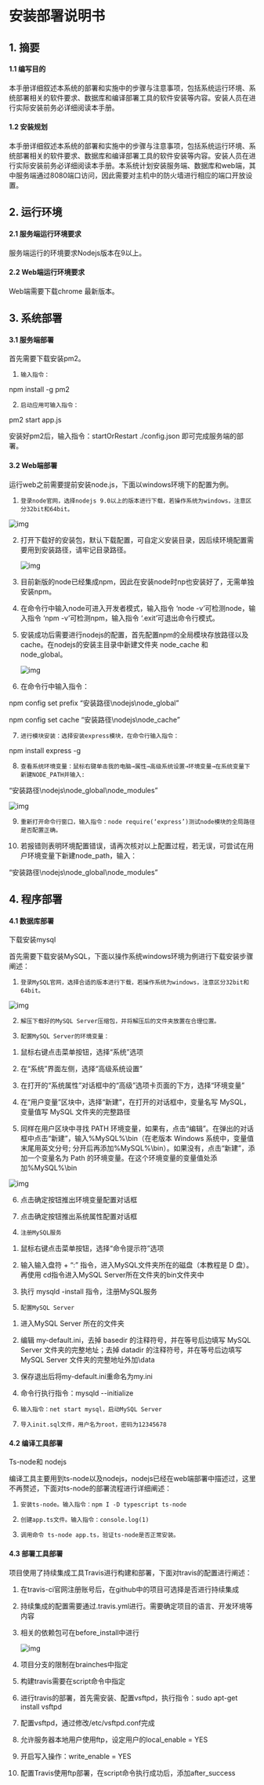 # 安装部署说明书

## 1. 摘要

#### 1.1 编写目的

本手册详细叙述本系统的部署和实施中的步骤与注意事项，包括系统运行环境、系统部署相关的软件要求、数据库和编译部署工具的软件安装等内容。安装人员在进行实际安装前务必详细阅读本手册。

#### 1.2 安装规划

本手册详细叙述本系统的部署和实施中的步骤与注意事项，包括系统运行环境、系统部署相关的软件要求、数据库和编译部署工具的软件安装等内容。安装人员在进行实际安装前务必详细阅读本手册。本系统计划安装服务端、数据库和web端，其中服务端通过8080端口访问，因此需要对主机中的防火墙进行相应的端口开放设置。 



## 2. 运行环境

#### 2.1 服务端运行环境要求

服务端运行的环境要求Nodejs版本在9以上。 

#### 2.2 Web端运行环境要求

Web端需要下载chrome 最新版本。



## 3. 系统部署

#### 3.1 服务端部署

首先需要下载安装pm2。

1.     输入指令：

npm install -g pm2

2.     启动应用可输入指令：

pm2 start app.js

安装好pm2后，输入指令：startOrRestart ./config.json 即可完成服务端的部署。

#### 3.2 Web端部署

运行web之前需要提前安装node.js，下面以windows环境下的配置为例。

1.     登录node官网，选择nodejs 9.0以上的版本进行下载，若操作系统为windows，注意区分32bit和64bit。

![img](../resources/Install_1.png)

 

2. 打开下载好的安装包，默认下载配置，可自定义安装目录，因后续环境配置需要用到安装路径，请牢记目录路径。

   ![img](../resources/Install_2.png)

3. 目前新版的node已经集成npm，因此在安装node时np也安装好了，无需单独安装npm。

4. 在命令行中输入node可进入开发者模式，输入指令 ‘node -v’可检测node，输入指令 ‘npm -v’可检测npm，输入指令 ‘.exit’可退出命令行模式。

5. 安装成功后需要进行nodejs的配置，首先配置npm的全局模块存放路径以及cache。在nodejs的安装主目录中新建文件夹 node_cache 和 node_global。 

   ![img](../resources/Install_3.png)

6. 在命令行中输入指令：

npm config set prefix “安装路径\nodejs\node_global”

npm config set cache “安装路径\nodejs\node_cache”

7.     进行模块安装：选择安装express模块，在命令行输入指令：

npm install express -g

8.     查看系统环境变量：鼠标右键单击我的电脑→属性→高级系统设置→环境变量→在系统变量下新建NODE_PATH并输入:

“安装路径\nodejs\node_global\node_modules”

![img](../resources/Install_4.png)

9.     重新打开命令行窗口，输入指令：node require(‘express’)测试node模块的全局路径是否配置正确。

10.  若报错则表明环境配置错误，请再次核对以上配置过程，若无误，可尝试在用户环境变量下新建node_path，输入：

“安装路径\nodejs\node_global\node_modules”

## 4. 程序部署

#### 4.1 数据库部署

下载安装mysql

首先需要下载安装MySQL，下面以操作系统windows环境为例进行下载安装步骤阐述：

1.     登录MySQL官网，选择合适的版本进行下载，若操作系统为windows，注意区分32bit和64bit。

![img](../resources/Install_5.png)

 

2.     解压下载好的MySQL Server压缩包，并将解压后的文件夹放置在合理位置。

3.     配置MySQL Server的环境变量：

1)    鼠标右键点击菜单按钮，选择“系统”选项

2)    在“系统”界面左侧，选择“高级系统设置”

3)    在打开的“系统属性”对话框中的“高级”选项卡页面的下方，选择“环境变量” 

4)    在“用户变量”区块中，选择“新建”，在打开的对话框中，变量名写 MySQL，变量值写 MySQL 文件夹的完整路径

5)    同样在用户区块中寻找 PATH 环境变量，如果有，点击“编辑”。在弹出的对话框中点击“新建”，输入%MySQL%\bin（在老版本 Windows 系统中，变量值末尾用英文分号; 分开后再添加%MySQL%\bin）。如果没有，点击“新建”，添加一个变量名为 Path 的环境变量。在这个环境变量的变量值处添加%MySQL%\bin

![img](../resources/Install_6.png)

6)    点击确定按钮推出环境变量配置对话框

7)    点击确定按钮推出系统属性配置对话框

4.     注册MySQL服务

1)    鼠标右键点击菜单按钮，选择“命令提示符”选项

2)    输入输入盘符 + “:” 指令，进入MySQL文件夹所在的磁盘（本教程是 D 盘）。再使用 cd指令进入MySQL Server所在文件夹的bin文件夹中

3)    执行 mysqld -install 指令，注册MySQL服务

5.     配置MySQL Server

1)    进入MySQL Server 所在的文件夹

2)    编辑 my-default.ini，去掉 basedir 的注释符号，并在等号后边填写 MySQL Server 文件夹的完整地址；去掉 datadir 的注释符号，并在等号后边填写 MySQL Server 文件夹的完整地址外加\data

3)    保存退出后将my-default.ini重命名为my.ini

4)    命令行执行指令：mysqld --initialize

6.     输入指令：net start mysql，启动MySQL Server

7.     导入init.sql文件，用户名为root，密码为12345678

#### 4.2 编译工具部署

Ts-node和 nodejs

编译工具主要用到ts-node以及nodejs，nodejs已经在web端部署中描述过，这里不再赘述，下面对ts-node的部署流程进行详细阐述：

1.     安装ts-node。输入指令：npm I -D typescript ts-node 

2.     创建app.ts文件。输入指令：console.log(1)

3.     调用命令 ts-node app.ts，验证ts-node是否正常安装。

#### 4.3 部署工具部署

项目使用了持续集成工具Travis进行构建和部署，下面对travis的配置进行阐述：

1. 在travis-ci官网注册账号后，在github中的项目可选择是否进行持续集成

2. 持续集成的配置需要通过.travis.yml进行。需要确定项目的语言、开发环境等内容

3. 相关的依赖包可在before_install中进行

   ![img](../resources/Install_7.png)

4. 项目分支的限制在brainches中指定

5. 构建travis需要在script命令中指定

6. 进行travis的部署，首先需安装、配置vsftpd，执行指令：sudo apt-get install vsftpd

7. 配置vsftpd，通过修改/etc/vsftpd.conf完成

8. 允许服务器本地用户使用ftp，设定用户的local_enable = YES

9. 开启写入操作：write_enable = YES

10. 配置Travis使用ftp部署，在script命令执行成功后，添加after_success

